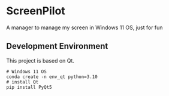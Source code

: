 # ScreenPilot
A manager to manage my screen in Windows 11 OS, just for fun

## Development Environment
This project is based on Qt.
```shell
# Windows 11 OS
conda create -n env_qt python=3.10
# install Qt
pip install PyQt5
```